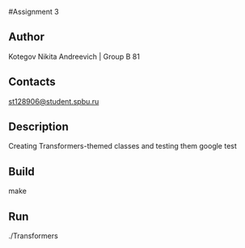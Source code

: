#Assignment 3
## Author
Kotegov Nikita Andreevich | Group B 81
## Contacts
st128906@student.spbu.ru
## Description
Creating Transformers-themed classes and testing them google test
## Build
make
## Run
./Transformers
